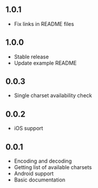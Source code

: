 ## 1.0.1
* Fix links in README files

## 1.0.0
* Stable release
* Update example README

## 0.0.3

* Single charset availability check

## 0.0.2

* iOS support

## 0.0.1

* Encoding and decoding
* Getting list of available charsets
* Android support
* Basic documentation